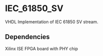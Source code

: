# IEC_61850_SV
VHDL Implementation of IEC 61850 SV stream.

## Dependencies
Xilinx ISE
FPGA board with PHY chip
